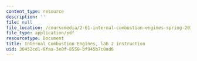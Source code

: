 ```yaml
---
content_type: resource
description: ''
file: null
file_location: /coursemedia/2-61-internal-combustion-engines-spring-2017/30452cd18faa3e0f8558bf945b7c0ad6_MIT2_61S17_lab2.pdf
file_type: application/pdf
resourcetype: Document
title: Internal Combustion Engines, lab 2 instruction
uid: 30452cd1-8faa-3e0f-8558-bf945b7c0ad6
---
```

